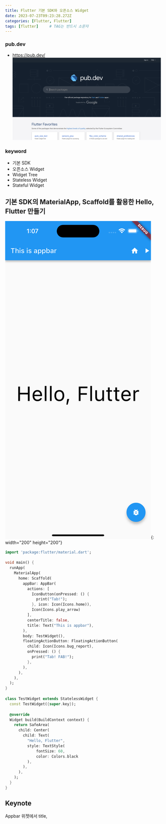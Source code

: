 ```yaml
---
title: Flutter 기본 SDK와 오픈소스 Widget
date: 2023-07-23T09:23:28.272Z
categories: [Flutter, Flutter]
tags: [flutter]		# TAG는 반드시 소문자
---
```


### pub.dev
* https://pub.dev/
![Alt text](/assets/img/to/pub_dev_home.png)

### keyword
* 기본 SDK
* 오픈소스 Widget
* Widget Tree
* Stateless Widget
* Stateful Widget



## 기본 SDK의 MaterialApp, Scaffold를 활용한 Hello, Flutter 만들기

![image](/assets/img/to/flutter_material_widget.png){: width="200" height="200"}


```dart
import 'package:flutter/material.dart';

void main() {
  runApp(
    MaterialApp(
      home: Scaffold(
        appBar: AppBar(
          actions: [
            IconButton(onPressed: () {
              print("Tab!");
            }, icon: Icon(Icons.home)),
            Icon(Icons.play_arrow)
          ],
          centerTitle: false,
          title: Text("This is appbar"),
        ),
        body: TestWidget(),
        floatingActionButton: FloatingActionButton(
          child: Icon(Icons.bug_report),
          onPressed: () {
            print("Tab! FAB!");
          },
        ),
      ),
    ),
  );
}

class TestWidget extends StatelessWidget {
  const TestWidget({super.key});

  @override
  Widget build(BuildContext context) {
    return SafeArea(
      child: Center(
        child: Text(
          "Hello, Flutter",
          style: TextStyle(
              fontSize: 60,
              color: Colors.black
          ),
        ),
      ),
    );
  }
}
```

## Keynote
Appbar 위젯에서 title,